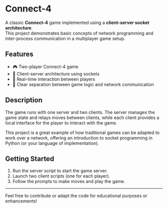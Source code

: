 
# Connect-4

A classic **Connect-4** game implemented using a **client-server socket architecture**.  
This project demonstrates basic concepts of network programming and inter-process communication in a multiplayer game setup.

## Features

- 🎮 Two-player Connect-4 game
- 🔌 Client-server architecture using sockets
- 💬 Real-time interaction between players
- 🧠 Clear separation between game logic and network communication

## Description

The game runs with one server and two clients. The server manages the game state and relays moves between clients, while each client provides a local interface for the player to interact with the game.

This project is a great example of how traditional games can be adapted to work over a network, offering an introduction to socket programming in Python (or your language of implementation).

## Getting Started

1. Run the server script to start the game server.
2. Launch two client scripts (one for each player).
3. Follow the prompts to make moves and play the game.

---

Feel free to contribute or adapt the code for educational purposes or enhancements!
